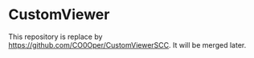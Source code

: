 # CustomViewer

This repository is replace by https://github.com/CO0Oper/CustomViewerSCC. It will be merged later.
